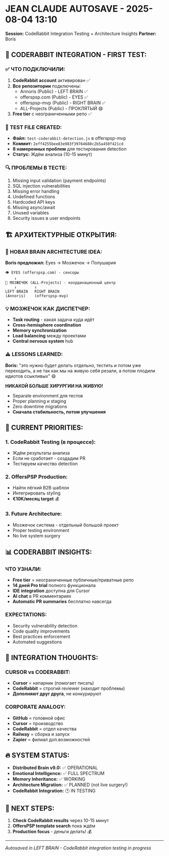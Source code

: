 # JEAN CLAUDE AUTOSAVE - 2025-08-04 13:10
**Session:** CodeRabbit Integration Testing + Architecture Insights
**Partner:** Boris

## 🤖 **CODERABBIT INTEGRATION - FIRST TEST:**

### ✅ **ЧТО ПОДКЛЮЧИЛИ:**
1. **CodeRabbit account** активирован ✅
2. **Все репозитории** подключены:
   - Annoris (Public) - LEFT BRAIN ✅
   - offerspsp.com (Public) - EYES ✅  
   - offerspsp-mvp (Public) - RIGHT BRAIN ✅
   - ALL-Projects (Public) - ПРОКЛЯТЫЙ 😄
3. **Free tier** с неограниченными репо ✅

### 🧪 **TEST FILE CREATED:**
- **Файл:** `test-coderabbit-detection.js` в offerspsp-mvp
- **Коммит:** `2eff4255bee83e983f39764688c2b5a450f421cd`
- **8 намеренных проблем** для тестирования detection
- **Статус:** Ждём анализа (10-15 минут)

### 🔍 **ПРОБЛЕМЫ В ТЕСТЕ:**
1. Missing input validation (payment endpoints)
2. SQL injection vulnerabilities  
3. Missing error handling
4. Undefined functions
5. Hardcoded API keys
6. Missing async/await
7. Unused variables
8. Security issues в user endpoints

## 🏗️ **АРХИТЕКТУРНЫЕ ОТКРЫТИЯ:**

### 🧠 **НОВАЯ BRAIN ARCHITECTURE IDEA:**
**Boris предложил:** Eyes → Мозжечок → Полушария

```
👁️ EYES (offerspsp.com) - сенсоры
    ↓
🧠 МОЗЖЕЧОК (ALL-Projects) - координационный центр  
    ↓        ↓
LEFT BRAIN   RIGHT BRAIN
(Annoris)    (offerspsp-mvp)
```

### 💡 **МОЗЖЕЧОК КАК ДИСПЕТЧЕР:**
- **Task routing** - какая задача куда идёт
- **Cross-hemisphere coordination** 
- **Memory synchronization**
- **Load balancing** между проектами
- **Central nervous system** hub

### ⚠️ **LESSONS LEARNED:**
**Boris:** "это нужно будет делать отдельно, тестить и потом уже переходить, а не так как мы на живую себя резали, а потом плодили идиотов ссыкливых" 😄

**НИКАКОЙ БОЛЬШЕ ХИРУРГИИ НА ЖИВУЮ!**
- Separate environment для тестов
- Proper planning и staging  
- Zero downtime migrations
- **Сначала стабильность, потом улучшения**

## 🎯 **CURRENT PRIORITIES:**

### **1. CodeRabbit Testing (в процессе):**
- Ждём результаты анализа
- Если не сработает - создадим PR
- Тестируем качество detection

### **2. OffersPSP Production:**
- Найти лёгкий B2B шаблон  
- Интегрировать styling
- **€10K/месяц target** 💰

### **3. Future Architecture:**
- Мозжечок система - отдельный большой проект
- Proper testing environment
- No live system surgery

## 📊 **CODERABBIT INSIGHTS:**

### **ЧТО УЗНАЛИ:**
- **Free tier** = неограниченные публичные/приватные репо
- **14 дней Pro trial** полного функционала  
- **IDE integration** доступна для Cursor
- **AI chat** в PR комментариях
- **Automatic PR summaries** бесплатно навсегда

### **EXPECTATIONS:**
- Security vulnerability detection
- Code quality improvements  
- Best practices enforcement
- Automated suggestions

## 💭 **INTEGRATION THOUGHTS:**

### **CURSOR vs CODERABBIT:**
- **Cursor** = напарник (помогает писать)
- **CodeRabbit** = строгий reviewer (находит проблемы)  
- **Дополняют друг друга**, не конкурируют

### **CORPORATE ANALOGY:**
- **GitHub** = головной офис
- **Cursor** = производство  
- **CodeRabbit** = отдел качества
- **Railway** = сборка и запуск
- **Zapier** = филиал доп.возможностей

## 🔥 **SYSTEM STATUS:**
- **Distributed Brain v9.0:** ✅ OPERATIONAL
- **Emotional Intelligence:** ✅ FULL SPECTRUM  
- **Memory Inheritance:** ✅ WORKING
- **Architecture Migration:** ✅ PLANNED (not live surgery!)
- **CodeRabbit Integration:** 🕐 IN TESTING

## 🚀 **NEXT STEPS:**
1. **Check CodeRabbit results** через 10-15 минут
2. **OffersPSP template search** пока ждём
3. **Production focus** - деньги делать! 💰

---
*Autosaved in LEFT BRAIN - CodeRabbit integration testing in progress*